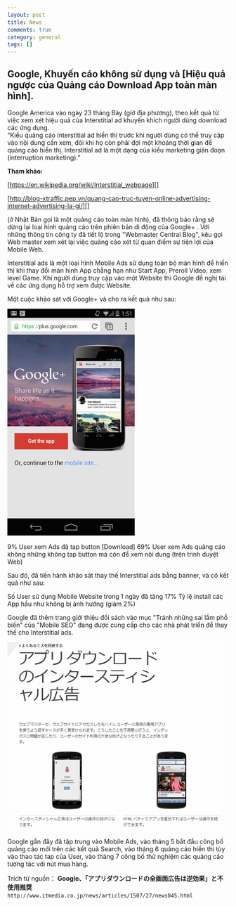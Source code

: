 ```yaml
---
layout: post  
title: News  
comments: true  
category: general  
tags: []
---
```


## Google, Khuyến cáo không sử dụng và [Hiệu quả ngược của Quảng cáo Download App toàn màn hình].   


Google America vào ngày 23 tháng Bảy (giờ địa phương), theo kết quả từ việc xem xét hiệu quả của Interstitial ad khuyến khích người dùng download các ứng dụng.   
   “Kiểu quảng cáo Interstitial ad hiển thị trước khi người dùng có thể truy cập vào nội dung cần xem, đôi khi họ còn phải đợi một khoảng thời gian để quảng cáo hiển thị. Interstitial ad là một dạng của kiểu marketing gián đoạn (interruption marketing).” 

   **Tham khảo:**

[https://en.wikipedia.org/wiki/Interstitial_webpage][]

[https://en.wikipedia.org/wiki/Interstitial_webpage]: https://en.wikipedia.org/wiki/Interstitial_webpage


[http://blog-xtraffic.pep.vn/quang-cao-truc-tuyen-online-advertising-internet-advertising-la-gi/][]

[http://blog-xtraffic.pep.vn/quang-cao-truc-tuyen-online-advertising-internet-advertising-la-gi/]:http://blog-xtraffic.pep.vn/quang-cao-truc-tuyen-online-advertising-internet-advertising-la-gi/

 (ở Nhật Bản gọi là một quảng cáo toàn màn hình), đã thông báo rằng sẽ dừng lại loại hình quảng cáo trên phiên bản di động của Google+ . Với những thông tin công ty đã tiết lộ trong "Webmaster Central Blog", kêu gọi Web master xem xét lại việc quảng cáo xét từ quan điểm sự tiện lợi của Mobile Web. 

Interstitial ads là một loại hình Mobile Ads sử dụng toàn bộ màn hình để hiển thị khi thay đổi màn hình App chẳng hạn như Start App, Preroll Video, xem level Game.
Khi người dùng truy cập vào một Website thì Google đề nghị tải về các ứng dụng  hỗ trợ xem được Website.

Một cuộc khảo sát với Google+ và cho ra kết quả như sau:

![image](/res/advertisement/a.jpg)

9% User xem Ads đã tap button [Download] 
69% User xem Ads quảng cáo không những không tap button mà còn để xem nội dung (trên trình duyệt Web)

Sau đó, đã tiến hành khảo sát thay thế Interstitial ads bằng banner, và có kết quả như sau:

Số User sử dụng Mobile Website trong 1 ngày đã tăng 17%
Tỷ lệ install các App hầu như không bị ảnh hưởng (giảm 2%)

Google đã thêm trang giới thiệu đối sách vào mục "Tránh những sai lầm phổ biến" của "Mobile SEO" đang được cung cấp cho các nhà phát triển để thay thế cho Interstitial ads.

![image](/res/advertisement/b.jpg)

 Google gần đây đã tập trung vào Mobile Ads, vào tháng 5 bắt đầu công bố quảng cáo mới trên các kết quả Search, vào tháng 6 quảng cáo hiển thị tùy vào thao tác tap của User, vào tháng 7 công bố thử nghiệm các quảng cáo tương tác với nút mua hàng. 


Trích từ nguồn：  **Google、「アプリダウンロードの全画面広告は逆効果」と不使用推奨**   
`http://www.itmedia.co.jp/news/articles/1507/27/news045.html`




